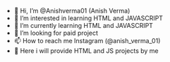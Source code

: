 - 👋 Hi, I’m @Anishverma01 (Anish Verma)
- 👀 I’m interested in learning HTML and JAVASCRIPT
- 🌱 I’m currently learning HTML and JAVASCRIPT
- 💞️ I’m looking for paid project 
- 📫 How to reach me Instagram (@anish_verma_01)
- 🥍 Here i will provide HTML and JS projects by me
<!---
Anishverma01/Anishverma01 is a ✨ special ✨ repository because its `README.md` (this file) appears on your GitHub profile.
You can click the Preview link to take a look at your changes.
--->
